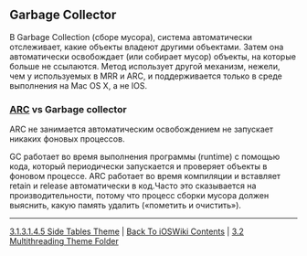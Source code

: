 ## Garbage Collector

В Garbage Collection (сборе мусора), система автоматически отслеживает, какие объекты владеют другими объектами. Затем она автоматически освобождает (или собирает мусор) объекты, на которые больше не ссылаются. Метод использует другой механизм, нежели, чем у используемых в MRR и ARC, и поддерживается только в среде выполнения на Mac OS X, а не IOS.

### [ARC](./3.1.3.1%20RefCountIniOS/3.1.3.1.1%20ARC.md) vs Garbage collector

ARC не занимается автоматическим освобождением не запускает никаких фоновых процессов. 

GC работает во время выполнения программы (runtime) с помощью кода, который периодически запускается и проверяет объекты в фоновом процессе. ARC работает во время компиляции и вставляет retain и release автоматически в код.Часто это сказывается на производительности, потому что процесс сборки мусора должен выяснить, какую память удалить («пометить и очистить»).

---

[3.1.3.1.4.5 Side Tables Theme](./3.1.3.1%20RefCountIniOS/3.1.3.1.4%20CaptureList/3.1.3.1.4.5%20SideTables.md) | [Back To iOSWiki Contents](https://github.com/eldaroid/iOSWiki) | [3.2 Multithreading Theme Folder](/3%20Memory%20and%20Concurrency/3.2%20Multithreading/)
